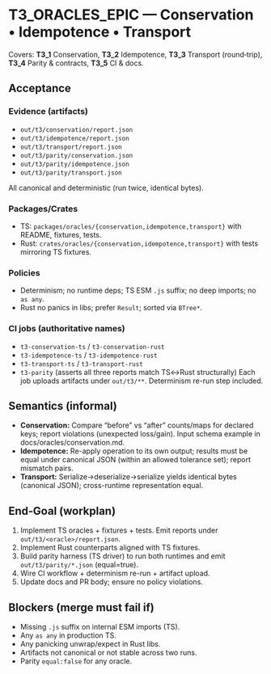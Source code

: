 # T3_ORACLES_EPIC — Conservation • Idempotence • Transport

Covers: **T3_1** Conservation, **T3_2** Idempotence, **T3_3** Transport (round‑trip), **T3_4** Parity & contracts, **T3_5** CI & docs.

## Acceptance

### Evidence (artifacts)
- `out/t3/conservation/report.json`
- `out/t3/idempotence/report.json`
- `out/t3/transport/report.json`
- `out/t3/parity/conservation.json`
- `out/t3/parity/idempotence.json`
- `out/t3/parity/transport.json`

All canonical and deterministic (run twice, identical bytes).

### Packages/Crates
- TS: `packages/oracles/{conservation,idempotence,transport}` with README, fixtures, tests.
- Rust: `crates/oracles/{conservation,idempotence,transport}` with tests mirroring TS fixtures.

### Policies
- Determinism; no runtime deps; TS ESM `.js` suffix; no deep imports; no `as any`.
- Rust no panics in libs; prefer `Result`; sorted via `BTree*`.

### CI jobs (authoritative names)
- `t3-conservation-ts` / `t3-conservation-rust`
- `t3-idempotence-ts` / `t3-idempotence-rust`
- `t3-transport-ts` / `t3-transport-rust`
- `t3-parity` (asserts all three reports match TS↔Rust structurally)
Each job uploads artifacts under `out/t3/**`. Determinism re-run step included.

## Semantics (informal)
- **Conservation:** Compare “before” vs “after” counts/maps for declared keys; report violations (unexpected loss/gain). Input schema example in docs/oracles/conservation.md.
- **Idempotence:** Re-apply operation to its own output; results must be equal under canonical JSON (within an allowed tolerance set); report mismatch pairs.
- **Transport:** Serialize→deserialize→serialize yields identical bytes (canonical JSON); cross-runtime representation equal.

## End‑Goal (workplan)
1) Implement TS oracles + fixtures + tests. Emit reports under `out/t3/<oracle>/report.json`.
2) Implement Rust counterparts aligned with TS fixtures.
3) Build parity harness (TS driver) to run both runtimes and emit `out/t3/parity/*.json` (equal=true).
4) Wire CI workflow + determinism re-run + artifact upload.
5) Update docs and PR body; ensure no policy violations.

## Blockers (merge must fail if)
- Missing `.js` suffix on internal ESM imports (TS).
- Any `as any` in production TS.
- Any panicking unwrap/expect in Rust libs.
- Artifacts not canonical or not stable across two runs.
- Parity `equal:false` for any oracle.
